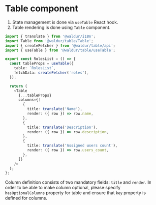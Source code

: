 # Table component

1. State management is done via `useTable` React hook.
2. Table rendering is done using `Table` component.

```ts
import { translate } from '@waldur/i18n';
import Table from '@waldur/table/Table';
import { createFetcher } from '@waldur/table/api';
import { useTable } from '@waldur/table/useTable';

export const RolesList = () => {
  const tableProps = useTable({
    table: `RolesList`,
    fetchData: createFetcher('roles'),
  });

  return (
    <Table
      {...tableProps}
      columns={[
        {
          title: translate('Name'),
          render: ({ row }) => row.name,
        },
        {
          title: translate('Description'),
          render: ({ row }) => row.description,
        },
        {
          title: translate('Assigned users count'),
          render: ({ row }) => row.users_count,
        },
      ]}
    />
  );
};
```

Column definition consists of two mandatory fields: `title` and `render`.
In order to be able to make column optional, please specify `hasOptionalColumns` property for table and ensure that `key` property is defined for columns.

